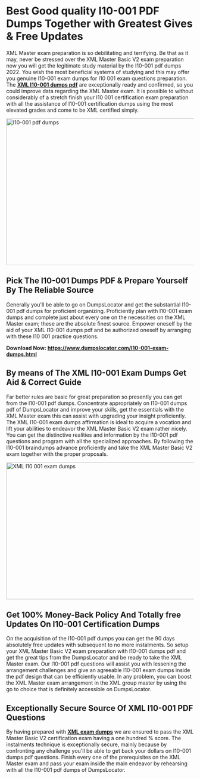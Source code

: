 <h1><strong>Best Good quality I10-001 PDF Dumps Together with Greatest Gives &amp; Free Updates</strong></h1>
<p>XML Master exam preparation is so debilitating and terrifying. Be that as it may, never be stressed over the XML Master Basic V2 exam preparation now you will get the legitimate study material by the I10-001 pdf dumps 2022. You wish the most beneficial systems of studying and this may offer you genuine I10-001 exam dumps for I10 001 exam questions preparation. The <strong><a href="https://www.dumpslocator.com/I10-001-exam-dumps.html">XML I10-001 dumps pdf</a></strong> are exceptionally ready and confirmed, so you could improve data regarding the XML Master exam. It is possible to without considerably of a stretch finish your I10 001 certification exam preparation with all the assistance of I10-001 certification dumps using the most elevated grades and come to be XML certified simply.</p>
<p><img src="https://i.ibb.co/SKhFh8d/Pastel-Purple-Computer-UI-Class-Syllabus-Education-Presentation.png" alt="I10-001 pdf dumps" width="700" height="393" /></p>
<h2><strong>Pick The I10-001 Dumps PDF &amp; Prepare Yourself By The Reliable Source</strong></h2>
<p>Generally you'll be able to go on DumpsLocator and get the substantial I10-001 pdf dumps for proficient organizing. Proficiently plan with I10-001 exam dumps and complete just about every one on the necessities on the XML Master exam; these are the absolute finest source. Empower oneself by the aid of your XML I10-001 dumps pdf and be authorized oneself by arranging with these I10 001 practice questions.</p>
<p><strong>Download Now: <a href="https://www.dumpslocator.com/I10-001-exam-dumps.html">https://www.dumpslocator.com/I10-001-exam-dumps.html</a></strong></p>
<h2><strong>By means of The XML I10-001 Exam Dumps Get Aid &amp; Correct Guide</strong></h2>
<p>Far better rules are basic for great preparation so presently you can get from the I10-001 pdf dumps. Concentrate appropriately on I10-001 dumps pdf of DumpsLocator and improve your skills, get the essentials with the XML Master exam this can assist with upgrading your insight proficiently. The XML I10-001 exam dumps affirmation is ideal to acquire a vocation and lift your abilities to endeavor the XML Master Basic V2 exam rather nicely. You can get the distinctive realities and information by the I10-001 pdf questions and program with all the specialized approaches. By following the I10-001 braindumps advance proficiently and take the XML Master Basic V2 exam together with the proper proposals.</p>
<p><a href="https://www.dumpslocator.com/I10-001-exam-dumps.html"><img src="https://i.ibb.co/NtZbgjG/Blue-and-White-Medical-Dental-Clinic-Facebook-Ad.png" alt="XML I10 001 exam dumps" width="700" height="367" /></a></p>
<h2><strong>Get 100% Money-Back Policy And Totally free Updates On I10-001 Certification Dumps</strong></h2>
<p>On the acquisition of the I10-001 pdf dumps you can get the 90 days absolutely free updates with subsequent to no more instalments. So setup your XML Master Basic V2 exam preparation with I10-001 dumps pdf and get the great tips from the DumpsLocator and be ready to take the XML Master exam. Our I10-001 pdf questions will assist you with lessening the arrangement challenges and give an agreeable I10-001 exam dumps inside the pdf design that can be efficiently usable. In any problem, you can boost the XML Master exam arrangement in the XML group master by using the go to choice that is definitely accessible on DumpsLocator.</p>
<h2><strong>Exceptionally Secure Source Of XML I10-001 PDF Questions</strong></h2>
<p>By having prepared with <strong><a href="https://www.dumpslocator.com/xml-exams.html">XML exam dumps</a></strong> we are ensured to pass the XML Master Basic V2 certification exam having a one hundred % score. The instalments technique is exceptionally secure, mainly because by confronting any challenge you'll be able to get back your dollars on I10-001 dumps pdf questions. Finish every one of the prerequisites on the XML Master exam and pass your exam inside the main endeavor by rehearsing with all the I10-001 pdf dumps of DumpsLocator.</p>
